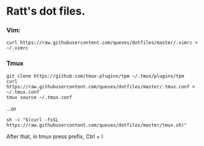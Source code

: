 # Ratt's dot files.

### Vim:
`curl https://raw.githubusercontent.com/queses/dotfiles/master/.vimrc > ~/.vimrc`

### Tmux
```
git clone https://github.com/tmux-plugins/tpm ~/.tmux/plugins/tpm
curl https://raw.githubusercontent.com/queses/dotfiles/master/.tmux.conf > ~/.tmux.conf
tmux source ~/.tmux.conf
```
...or
```
sh -c "$(curl -fsSL https://raw.githubusercontent.com/queses/dotfiles/master/tmux.sh)"
```
After that, in tmux press prefix, Ctrl + I